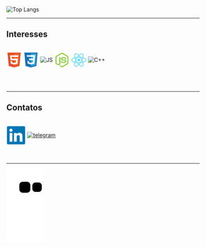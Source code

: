 ![Top Langs](https://github-readme-stats-christiandoramo.vercel.app/api/top-langs/?username=christiandoramo&layout=compact&langs_count=12&theme=highcontrast)

<hr>

<div class = "interesses" style="display: inline_block">
  
## Interesses
  
<br> <img title="HTML5" align="center" alt="HTML5" height="40" width="40" src="https://raw.githubusercontent.com/devicons/devicon/master/icons/html5/html5-original.svg"> <img title="CSS3" align="center" alt="CSS3" height="40" width="40" src="https://raw.githubusercontent.com/devicons/devicon/master/icons/css3/css3-original.svg"> <img title="JS" align="center" alt="JS" height="40" width="40" src="https://icon-library.com/images/javascript-icon-png/javascript-icon-png-23.jpg"> <img title="NODE.JS" align="center" alt="NODE.JS" height="40" width="40" src="https://raw.githubusercontent.com/devicons/devicon/master/icons/nodejs/nodejs-original.svg"> <img title="REACT" align="center" alt="REACT" height="40" width="40" src="https://raw.githubusercontent.com/devicons/devicon/master/icons/react/react-original.svg"> <img title="C++" align="center" alt="C++" height="40" width="40" src="https://encrypted-tbn0.gstatic.com/images?q=tbn:ANd9GcQW77LPWnfGZOnrl1XzAoKssfbdTP3uSwNEbw&usqp=CAU"> </div>

<div class = "contatos" style="display: inline_block">
<br><br>
<hr>
  
## Contatos

<br> 
<a title="https://www.linkedin.com/in/christian-oliveira-299795260/" target="_blank" href="https://www.linkedin.com/in/christian-oliveira-299795260/"><img align="center" alt="linkedin" height="50" width="50"  src="https://raw.githubusercontent.com/devicons/devicon/master/icons/linkedin/linkedin-original.svg"></a> <a target="_blank" href="https://christiandoramo.github.io/" style="font-size: 16px; text-align: center"> <a href="https://t.me/forbiddome" target="_blank"><img align="center" alt="telegram" height="50" width="50" title="telegram" src="https://cdn-icons-png.flaticon.com/512/2111/2111646.png"></a>

</div>
<br><br>
<hr>
  
![Snake animation](https://github.com/christiandoramo/christiandoramo/blob/output/github-contribution-grid-snake.svg)




